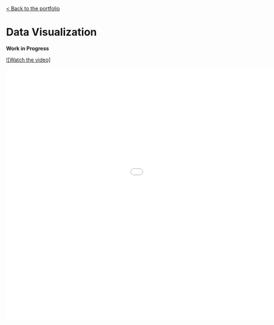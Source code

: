 [< Back to the portfolio](https://s-bishnoi.github.io/shubham-bishnoi/)

# Data Visualization

**Work in Progress**

[![Watch the video]](https://youtu.be/8jOWPyynwcg)

<iframe src='//gifs.com/embed/the-spread-of-covid-19-across-the-canada-in-a-running-bar-graph-JyBw1J' frameborder='0' scrolling='no' width='1280px' height='688px' style='-webkit-backface-visibility: hidden;-webkit-transform: scale(1);' ></iframe>
